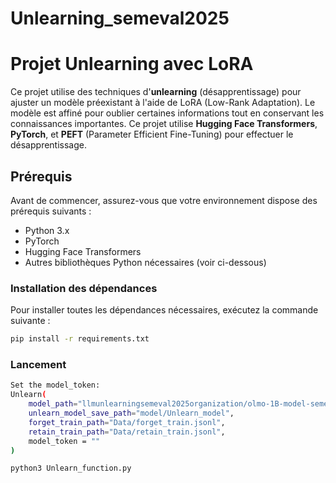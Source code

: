 # Unlearning_semeval2025

# Projet Unlearning avec LoRA

Ce projet utilise des techniques d'**unlearning** (désapprentissage) pour ajuster un modèle préexistant à l'aide de LoRA (Low-Rank Adaptation). Le modèle est affiné pour oublier certaines informations tout en conservant les connaissances importantes. Ce projet utilise **Hugging Face Transformers**, **PyTorch**, et **PEFT** (Parameter Efficient Fine-Tuning) pour effectuer le désapprentissage.

## Prérequis

Avant de commencer, assurez-vous que votre environnement dispose des prérequis suivants :

- Python 3.x
- PyTorch
- Hugging Face Transformers
- Autres bibliothèques Python nécessaires (voir ci-dessous)

### Installation des dépendances

Pour installer toutes les dépendances nécessaires, exécutez la commande suivante :

```bash
pip install -r requirements.txt
```
### Lancement 
```bash
Set the model_token:
Unlearn(
    model_path="llmunlearningsemeval2025organization/olmo-1B-model-semeval25-unlearning",
    unlearn_model_save_path="model/Unlearn_model",
    forget_train_path="Data/forget_train.jsonl",
    retain_train_path="Data/retain_train.jsonl",
    model_token = ""
)

python3 Unlearn_function.py
```
